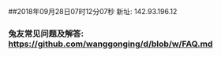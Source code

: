 ##2018年09月28日07时12分07秒 新址: 142.93.196.12
### 兔友常见问题及解答: https://github.com/wanggonging/d/blob/w/FAQ.md
